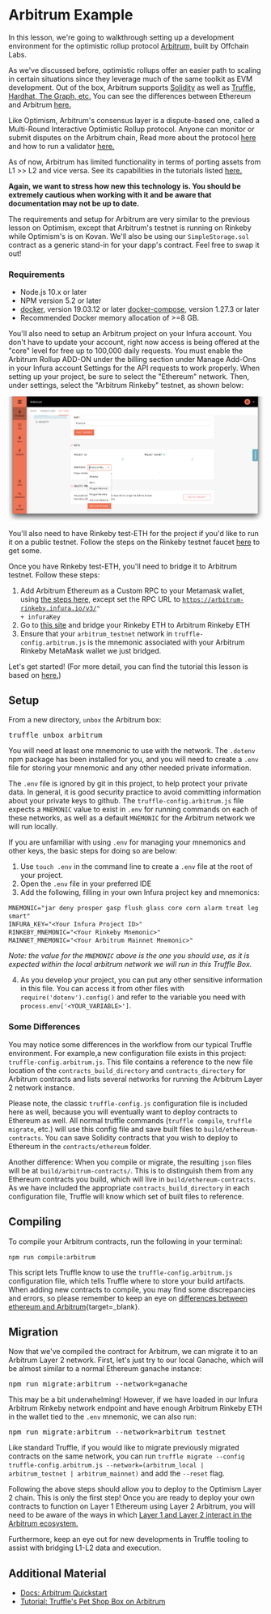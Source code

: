 # Arbitrum Example

In this lesson, we're going to walkthrough setting up a development environment for the optimistic rollup protocol <a href="https://developer.offchainlabs.com/" target="_blank" rel="noopener noreferrer">Arbitrum,</a> built by Offchain Labs.

As we've discussed before, optimistic rollups offer an easier path to scaling in certain situations since they leverage much of the same toolkit as EVM development. Out of the box, Arbitrum supports <a href="https://developer.offchainlabs.com/docs/solidity_support" target="_blank" rel="noopener noreferrer">Solidity</a> as well as <a href="https://developer.offchainlabs.com/docs/frontend_integration" target="_blank" rel="noopener noreferrer">Truffle, Hardhat, The Graph, etc.</a> You can see the differences between Ethereum and Arbitrum <a href="https://developer.offchainlabs.com/docs/differences_overview" target="_blank" rel="noopener noreferrer">here.</a>

Like Optimism, Arbitrum's consensus layer is a dispute-based one, called a Multi-Round Interactive Optimistic Rollup protocol. Anyone can monitor or submit disputes on the Arbitrum chain, Read more about the protocol <a href="https://developer.offchainlabs.com/docs/Rollup_Protocol" target="_blank" rel="noopener noreferrer">here</a> and how to run a validator <a href="https://developer.offchainlabs.com/docs/inside_arbitrum#validators" target="_blank" rel="noopener noreferrer">here.</a>

As of now, Arbitrum has limited functionality in terms of porting assets from L1 >> L2 and vice versa. See its capabilities in the tutorials listed <a href="https://developer.offchainlabs.com/docs/tutorials" target="_blank" rel="noopener noreferrer">here.</a>

**Again, we want to stress how new this technology is. You should be extremely cautious when working with it and be aware that documentation may not be up to date.**

The requirements and setup for Arbitrum are very similar to the previous lesson on Optimism, except that Arbitrum's testnet is running on Rinkeby while Optimism's is on Kovan. We'll also be using our <code>SimpleStorage.sol</code> contract as a generic stand-in for your dapp's contract. Feel free to swap it out!

### Requirements

- Node.js 10.x or later
- NPM version 5.2 or later
- <a href="https://docs.docker.com/get-docker/" target="_blank" rel="noopener noreferrer">docker</a>, version 19.03.12 or later
<a href="https://docs.docker.com/compose/install/" target="_blank" rel="noopener noreferrer">docker-compose</a>, version 1.27.3 or later
- Recommended Docker memory allocation of >=8 GB.

You'll also need to setup an Arbitrum project on your Infura account. You don't have to update your account, right now access is being offered at the "core" level for free up to 100,000 daily requests. You must enable the Arbitrum Rollup ADD-ON under the billing section under Manage Add-Ons in your Infura account Settings for the API requests to work properly. When setting up your project, be sure to select the "Ethereum" network. Then, under settings, select the "Arbitrum Rinkeby" testnet, as shown below:

![Setting up an Infura project for Arbitrum testnet](../../../img/S08/arbitrum-tutorial-1.png)

You'll also need to have Rinkeby test-ETH for the project if you'd like to run it on a public testnet. Follow the steps on the Rinkeby testnet faucet <a href="https://www.rinkeby.io/#faucet" target="_blank" rel="noopener noreferrer">here</a> to get some.

Once you have Rinkeby test-ETH, you'll need to bridge it to Arbitrum testnet. Follow these steps:

1. Add Arbitrum Ethereum as a Custom RPC to your Metamask wallet, using <a href="https://developer.offchainlabs.com/docs/public_testnet#connecting-to-the-chain" target="_blank" rel="noopener noreferrer">the steps here,</a> except set the RPC URL to <code>https://arbitrum-rinkeby.infura.io/v3/" + infuraKey</code>
2. Go to <a href="https://bridge.arbitrum.io/" target="_blank" rel="noopener noreferrer">this site</a> and bridge your Rinkeby ETH to Arbitrum Rinkeby ETH
3. Ensure that your <code>arbitrum_testnet</code> network in <code>truffle-config.arbitrum.js</code> is the mnemonic associated with your Arbitrum Rinkeby MetaMask wallet we just bridged.

Let's get started! (For more detail, you can find the tutorial this lesson is based on <a href="https://www.trufflesuite.com/boxes/arbitrum" target="_blank" rel="noopener noreferrer">here.</a>)

## Setup

From a new directory, `unbox` the Arbitrum box:
<pre>truffle unbox arbitrum</pre>

You will need at least one mnemonic to use with the network. The `.dotenv` npm package has been installed for you, and you will need to create a `.env` file for storing your mnemonic and any other needed private information.

The `.env` file is ignored by git in this project, to help protect your private data. In general, it is good security practice to avoid committing information about your private keys to github. The `truffle-config.arbitrum.js` file expects a `MNEMONIC` value to exist in `.env` for running commands on each of these networks, as well as a default `MNEMONIC` for the Arbitrum network we will run locally.

If you are unfamiliar with using `.env` for managing your mnemonics and other keys, the basic steps for doing so are below:

1. Use `touch .env` in the command line to create a `.env` file at the root of your project.
2. Open the `.env` file in your preferred IDE
3. Add the following, filling in your own Infura project key and mnemonics:

```
MNEMONIC="jar deny prosper gasp flush glass core corn alarm treat leg smart"
INFURA_KEY="<Your Infura Project ID>"
RINKEBY_MNEMONIC="<Your Rinkeby Mnemonic>"
MAINNET_MNEMONIC="<Your Arbitrum Mainnet Mnemonic>"
```

_Note: the value for the `MNEMONIC` above is the one you should use, as it is expected within the local arbitrum network we will run in this Truffle Box._

4. As you develop your project, you can put any other sensitive information in this file. You can access it from other files with `require('dotenv').config()` and refer to the variable you need with `process.env['<YOUR_VARIABLE>']`.

### Some Differences

You may notice some differences in the workflow from our typical Truffle environment. For example,a new configuration file exists in this project: `truffle-config.arbitrum.js`. This file contains a reference to the new file location of the `contracts_build_directory` and `contracts_directory` for Arbitrum contracts and lists several networks for running the Arbitrum Layer 2 network instance.

Please note, the classic `truffle-config.js` configuration file is included here as well, because you will eventually want to deploy contracts to Ethereum as well. All normal truffle commands (`truffle compile`, `truffle migrate`, etc.) will use this config file and save built files to `build/ethereum-contracts`. You can save Solidity contracts that you wish to deploy to Ethereum in the `contracts/ethereum` folder.

Another difference: When you compile or migrate, the resulting `json` files will be at `build/arbitrum-contracts/`. This is to distinguish them from any Ethereum contracts you build, which will live in `build/ethereum-contracts`. As we have included the appropriate `contracts_build_directory` in each configuration file, Truffle will know which set of built files to reference.

## Compiling

To compile your Arbitrum contracts, run the following in your terminal:

```
npm run compile:arbitrum
```

This script lets Truffle know to use the `truffle-config.arbitrum.js` configuration file, which tells Truffle where to store your build artifacts. When adding new contracts to compile, you may find some discrepancies and errors, so please remember to keep an eye on [differences between ethereum and Arbitrum](https://developer.offchainlabs.com/docs/differences_overview){target=_blank}.

## Migration

Now that we've compiled the contract for Arbitrum, we can migrate it to an Arbitrum Layer 2 network. First, let's just try to our local Ganache, which will be almost similar to a normal Ethereum ganache instance:

<pre>npm run migrate:arbitrum --network=ganache</pre>

This may be a bit underwhelming! However, if we have loaded in our Infura Arbitrum Rinkeby network endpoint and have enough Arbitrum Rinkeby ETH in the wallet tied to the `.env` mnemonic, we can also run:

<pre>npm run migrate:arbitrum --network=arbitrum_testnet</pre>

Like standard Truffle, if you would like to migrate previously migrated contracts on the same network, you can run `truffle migrate --config truffle-config.arbitrum.js --network=(arbitrum_local | arbitrum_testnet | arbitrum_mainnet)` and add the `--reset` flag.

Following the above steps should allow you to deploy to the Optimism Layer 2 chain. This is only the first step! Once you are ready to deploy your own contracts to function on Layer 1 Ethereum using Layer 2 Arbitrum, you will need to be aware of the ways in which <a href="https://developer.offchainlabs.com/docs/bridging_assets" target="_blank" rel="noopener noreferrer">Layer 1 and Layer 2 interact in the Arbitrum ecosystem.</a>

Furthermore, keep an eye out for new developments in Truffle tooling to assist with bridging L1-L2 data and execution.

## Additional Material
- <a href="https://developer.offchainlabs.com/docs/developer_quickstart" target="_blank" rel="noopener noreferrer">Docs: Arbitrum Quickstart</a>
- <a href="https://github.com/OffchainLabs/arbitrum-tutorials/tree/master/packages/demo-dapp-pet-shop" target="_blank" rel="noopener noreferrer">Tutorial: Truffle's Pet Shop Box on Arbitrum</a>
